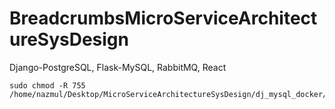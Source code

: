 # BreadcrumbsMicroServiceArchitectureSysDesign

Django-PostgreSQL, Flask-MySQL, RabbitMQ, React

```
sudo chmod -R 755 /home/nazmul/Desktop/MicroServiceArchitectureSysDesign/dj_mysql_docker/backend/.mysql_data

```
